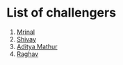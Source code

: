# List of challengers
1. [Mrinal](https://github.com/mrinal1224)
2. [Shivay](https://github.com/shivaylamba)
3. [Aditya Mathur](https://github.com/AdityaMathur25)
4. [Raghav](https://github.com/raghavdhingra)
